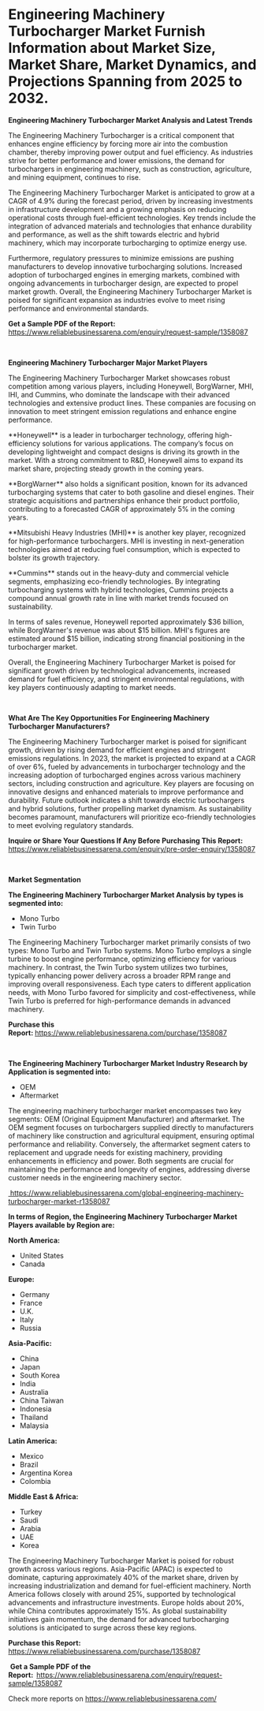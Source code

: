 <p><h1>Engineering Machinery Turbocharger Market Furnish Information about Market Size, Market Share, Market Dynamics, and Projections Spanning from 2025 to 2032.</h1></p><p><strong>Engineering Machinery Turbocharger Market Analysis and Latest Trends</strong></p>
<p><p>The Engineering Machinery Turbocharger is a critical component that enhances engine efficiency by forcing more air into the combustion chamber, thereby improving power output and fuel efficiency. As industries strive for better performance and lower emissions, the demand for turbochargers in engineering machinery, such as construction, agriculture, and mining equipment, continues to rise.</p><p>The Engineering Machinery Turbocharger Market is anticipated to grow at a CAGR of 4.9% during the forecast period, driven by increasing investments in infrastructure development and a growing emphasis on reducing operational costs through fuel-efficient technologies. Key trends include the integration of advanced materials and technologies that enhance durability and performance, as well as the shift towards electric and hybrid machinery, which may incorporate turbocharging to optimize energy use.</p><p>Furthermore, regulatory pressures to minimize emissions are pushing manufacturers to develop innovative turbocharging solutions. Increased adoption of turbocharged engines in emerging markets, combined with ongoing advancements in turbocharger design, are expected to propel market growth. Overall, the Engineering Machinery Turbocharger Market is poised for significant expansion as industries evolve to meet rising performance and environmental standards.</p></p>
<p><strong>Get a Sample PDF of the Report:&nbsp;</strong> <a href="https://www.reliablebusinessarena.com/enquiry/request-sample/1358087?utm_campaign=2635&utm_medium=2&utm_source=Github&utm_content=ia&utm_term=30032025&utm_id=engineering-machinery-turbocharger">https://www.reliablebusinessarena.com/enquiry/request-sample/1358087</a></p>
<p>&nbsp;</p>
<p><strong>Engineering Machinery Turbocharger Major Market Players</strong></p>
<p><p>The Engineering Machinery Turbocharger Market showcases robust competition among various players, including Honeywell, BorgWarner, MHI, IHI, and Cummins, who dominate the landscape with their advanced technologies and extensive product lines. These companies are focusing on innovation to meet stringent emission regulations and enhance engine performance.</p><p>**Honeywell** is a leader in turbocharger technology, offering high-efficiency solutions for various applications. The company’s focus on developing lightweight and compact designs is driving its growth in the market. With a strong commitment to R&D, Honeywell aims to expand its market share, projecting steady growth in the coming years.</p><p>**BorgWarner** also holds a significant position, known for its advanced turbocharging systems that cater to both gasoline and diesel engines. Their strategic acquisitions and partnerships enhance their product portfolio, contributing to a forecasted CAGR of approximately 5% in the coming years.</p><p>**Mitsubishi Heavy Industries (MHI)** is another key player, recognized for high-performance turbochargers. MHI is investing in next-generation technologies aimed at reducing fuel consumption, which is expected to bolster its growth trajectory.</p><p>**Cummins** stands out in the heavy-duty and commercial vehicle segments, emphasizing eco-friendly technologies. By integrating turbocharging systems with hybrid technologies, Cummins projects a compound annual growth rate in line with market trends focused on sustainability.</p><p>In terms of sales revenue, Honeywell reported approximately $36 billion, while BorgWarner's revenue was about $15 billion. MHI's figures are estimated around $15 billion, indicating strong financial positioning in the turbocharger market. </p><p>Overall, the Engineering Machinery Turbocharger Market is poised for significant growth driven by technological advancements, increased demand for fuel efficiency, and stringent environmental regulations, with key players continuously adapting to market needs.</p></p>
<p>&nbsp;</p>
<p><strong>What Are The Key Opportunities For Engineering Machinery Turbocharger Manufacturers?</strong></p>
<p><p>The Engineering Machinery Turbocharger market is poised for significant growth, driven by rising demand for efficient engines and stringent emissions regulations. In 2023, the market is projected to expand at a CAGR of over 6%, fueled by advancements in turbocharger technology and the increasing adoption of turbocharged engines across various machinery sectors, including construction and agriculture. Key players are focusing on innovative designs and enhanced materials to improve performance and durability. Future outlook indicates a shift towards electric turbochargers and hybrid solutions, further propelling market dynamism. As sustainability becomes paramount, manufacturers will prioritize eco-friendly technologies to meet evolving regulatory standards.</p></p>
<p><strong>Inquire or Share Your Questions If Any Before Purchasing This Report:</strong> <a href="https://www.reliablebusinessarena.com/enquiry/pre-order-enquiry/1358087?utm_campaign=2635&utm_medium=2&utm_source=Github&utm_content=ia&utm_term=30032025&utm_id=engineering-machinery-turbocharger">https://www.reliablebusinessarena.com/enquiry/pre-order-enquiry/1358087</a></p>
<p>&nbsp;</p>
<p><strong>Market Segmentation</strong></p>
<p><strong>The Engineering Machinery Turbocharger Market Analysis by types is segmented into:</strong></p>
<p><ul><li>Mono Turbo</li><li>Twin Turbo</li></ul></p>
<p><p>The Engineering Machinery Turbocharger market primarily consists of two types: Mono Turbo and Twin Turbo systems. Mono Turbo employs a single turbine to boost engine performance, optimizing efficiency for various machinery. In contrast, the Twin Turbo system utilizes two turbines, typically enhancing power delivery across a broader RPM range and improving overall responsiveness. Each type caters to different application needs, with Mono Turbo favored for simplicity and cost-effectiveness, while Twin Turbo is preferred for high-performance demands in advanced machinery.</p></p>
<p><strong>Purchase this Report:&nbsp;</strong><a href="https://www.reliablebusinessarena.com/purchase/1358087?utm_campaign=2635&utm_medium=2&utm_source=Github&utm_content=ia&utm_term=30032025&utm_id=engineering-machinery-turbocharger">https://www.reliablebusinessarena.com/purchase/1358087</a></p>
<p>&nbsp;</p>
<p><strong>The Engineering Machinery Turbocharger Market Industry Research by Application is segmented into:</strong></p>
<p><ul><li>OEM</li><li>Aftermarket</li></ul></p>
<p><p>The engineering machinery turbocharger market encompasses two key segments: OEM (Original Equipment Manufacturer) and aftermarket. The OEM segment focuses on turbochargers supplied directly to manufacturers of machinery like construction and agricultural equipment, ensuring optimal performance and reliability. Conversely, the aftermarket segment caters to replacement and upgrade needs for existing machinery, providing enhancements in efficiency and power. Both segments are crucial for maintaining the performance and longevity of engines, addressing diverse customer needs in the engineering machinery sector.</p></p>
<p><a href="https://www.reliablebusinessarena.com/global-engineering-machinery-turbocharger-market-r1358087?utm_campaign=2635&utm_medium=2&utm_source=Github&utm_content=ia&utm_term=30032025&utm_id=engineering-machinery-turbocharger">&nbsp;https://www.reliablebusinessarena.com/global-engineering-machinery-turbocharger-market-r1358087</a></p>
<p><strong>In terms of Region, the Engineering Machinery Turbocharger Market Players available by Region are:</strong></p>
<p>
    <p> <strong> North America: </strong>
        <ul>
            <li>United States</li>
            <li>Canada</li>
        </ul>
        </p> 
    <p> <strong> Europe: </strong>
        <ul>
            <li>Germany</li>
            <li>France</li>
            <li>U.K.</li>
            <li>Italy</li>
            <li>Russia</li>
        </ul>
        </p> 
    <p> <strong> Asia-Pacific: </strong>
        <ul>
            <li>China</li>
            <li>Japan</li>
            <li>South Korea</li>
            <li>India</li>
            <li>Australia</li>
            <li>China Taiwan</li>
            <li>Indonesia</li>
            <li>Thailand</li>
            <li>Malaysia</li>
        </ul>
        </p> 
    <p> <strong> Latin America: </strong>
        <ul>
            <li>Mexico</li>
            <li>Brazil</li>
            <li>Argentina Korea</li>
            <li>Colombia</li>
        </ul>
        </p> 
    <p> <strong> Middle East & Africa: </strong>
        <ul>
            <li>Turkey</li>
            <li>Saudi</li>
            <li>Arabia</li>
            <li>UAE</li>
            <li>Korea</li>
        </ul>
    </p>
    </p>
<p><p>The Engineering Machinery Turbocharger Market is poised for robust growth across various regions. Asia-Pacific (APAC) is expected to dominate, capturing approximately 40% of the market share, driven by increasing industrialization and demand for fuel-efficient machinery. North America follows closely with around 25%, supported by technological advancements and infrastructure investments. Europe holds about 20%, while China contributes approximately 15%. As global sustainability initiatives gain momentum, the demand for advanced turbocharging solutions is anticipated to surge across these key regions.</p></p>
<p><strong>Purchase this Report: </strong><a href="https://www.reliablebusinessarena.com/purchase/1358087?utm_campaign=2635&utm_medium=2&utm_source=Github&utm_content=ia&utm_term=30032025&utm_id=engineering-machinery-turbocharger">https://www.reliablebusinessarena.com/purchase/1358087</a></p>
<p>&nbsp;<strong>Get a Sample PDF of the Report:&nbsp;&nbsp;</strong><a href="https://www.reliablebusinessarena.com/enquiry/request-sample/1358087?utm_campaign=2635&utm_medium=2&utm_source=Github&utm_content=ia&utm_term=30032025&utm_id=engineering-machinery-turbocharger">https://www.reliablebusinessarena.com/enquiry/request-sample/1358087</a></p>
<p><strong></strong></p>
<p>Check more reports on <a href="https://www.reliablebusinessarena.com/?utm_campaign=2635&utm_medium=2&utm_source=Github&utm_content=ia&utm_term=30032025&utm_id=engineering-machinery-turbocharger">https://www.reliablebusinessarena.com/</a></p>